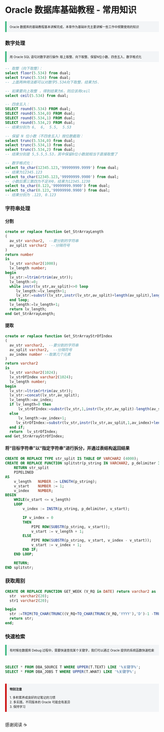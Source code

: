 # Oracle 数据库基础教程 - 常用知识

<section style="border-left: 5px solid #42b983; padding: 10px; background-color: #f3f5f7; font-size: 10px;">
    Oracle 数据库的基础教程基本讲解完成，本章作为基础补充主要讲解一些工作中频繁使用的知识
</section>

### 数字处理

<section style="border-left: 5px solid #42b983; padding: 10px; background-color: #f3f5f7; font-size: 10px;">
    用 Oracle SQL 语句对数字进行操作: 取上取整、向下取整、保留N位小数、四舍五入、数字格式化
</section>

```sql
-- 取整（向下取整）：
select floor(5.534) from dual;
select trunc(5.534) from dual;
-- 上面两种用法都可以对数字5.534向下取整，结果为5.

-- 如果要向上取整 ，得到结果为6，则应该用ceil
select ceil(5.534) from dual;

-- 四舍五入：
SELECT round(5.534) FROM dual;
SELECT round(5.534,0) FROM dual;
SELECT round(5.534,1) FROM dual;
SELECT round(5.534,2) FROM dual;
-- 结果分别为 6,  6,  5.5,  5.53

-- 保留 N 位小数（不四舍五入）按位数截取：
select trunc(5.534,0) from dual;
select trunc(5.534,1) from dual;
select trunc(5.534,2) from dual;
-- 结果分别是 5,5.5,5.53，其中保留0位小数就相当于直接取整了

-- 数字格式化：
select to_char(12345.123,'99999999.9999') from dual;
-- 结果为12345.123
select to_char(12345.123,'99999999.9900') from dual;
-- 小数后第三第四为不足补0，结果为12345.1230
select to_char(0.123,'99999999.9900') from dual;
select to_char(0.123,'99999990.9900') from dual;
-- 结果分别为 .123, 0.123
```

### 字符串处理

#### 分割

```sql
create or replace function Get_StrArrayLength
(
  av_str varchar2,  --要分割的字符串
  av_split varchar2  --分隔符号
)
return number
is
  lv_str varchar2(1000);
  lv_length number;
begin
  lv_str:=ltrim(rtrim(av_str));
  lv_length:=0;
  while instr(lv_str,av_split)<>0 loop
     lv_length:=lv_length+1;
     lv_str:=substr(lv_str,instr(lv_str,av_split)+length(av_split),length(lv_str));
  end loop;
  lv_length:=lv_length+1;
  return lv_length;
end Get_StrArrayLength;
```

#### 提取

```sql
create or replace function Get_StrArrayStrOfIndex
(
  av_str varchar2,  --要分割的字符串
  av_split varchar2,  --分隔符号
  av_index number --取第几个元素
)
return varchar2
is
  lv_str varchar2(1024);
  lv_strOfIndex varchar2(1024);
  lv_length number;
begin
  lv_str:=ltrim(rtrim(av_str));
  lv_str:=concat(lv_str,av_split);
  lv_length:=av_index;
  if lv_length=0 then
      lv_strOfIndex:=substr(lv_str,1,instr(lv_str,av_split)-length(av_split));
  else
      lv_length:=av_index+1;
     lv_strOfIndex:=substr(lv_str,instr(lv_str,av_split,1,av_index)+length(av_split),instr(lv_str,av_split,1,lv_length)-instr(lv_str,av_split,1,av_index)-length(av_split));
  end if;
  return  lv_strOfIndex;
end Get_StrArrayStrOfIndex;
```

#### 将“目标字符串”以“指定字符串”进行拆分，并通过表结构返回结果

```sql
CREATE OR REPLACE TYPE str_split IS TABLE OF VARCHAR2 (4000);
CREATE OR REPLACE FUNCTION splitstr(p_string IN VARCHAR2, p_delimiter IN VARCHAR2)
    RETURN str_split 
    PIPELINED
AS
    v_length   NUMBER := LENGTH(p_string);
    v_start    NUMBER := 1;
    v_index    NUMBER;
BEGIN
    WHILE(v_start <= v_length)
    LOOP
        v_index := INSTR(p_string, p_delimiter, v_start);

        IF v_index = 0
        THEN
            PIPE ROW(SUBSTR(p_string, v_start));
            v_start := v_length + 1;
        ELSE
            PIPE ROW(SUBSTR(p_string, v_start, v_index - v_start));
            v_start := v_index + 1;
        END IF;
    END LOOP;

    RETURN;
END splitstr;
```

### 获取周别

```sql
CREATE OR REPLACE FUNCTION GET_WEEK (V_RQ in DATE) return varchar2 as
  str  varchar2(20);
  str1 varchar2(20);

begin
  str :=TRIM(TO_CHAR(TRUNC((V_RQ+TO_CHAR(TRUNC(V_RQ,'YYYY'),'D')-1 -TRUNC(V_RQ,'YYYY'))/7)+1,'00'));
  return str;
end;
```

### 快速检索

<section style="border-left: 5px solid #42b983; padding: 10px; background-color: #f3f5f7; font-size: 10px;">
    有时候在数据库 Debug 过程中，需要快速查找某个关键字，我们可以通过 Oracle 提供的系统函数快速检索 
</section>

<br>

```sql
SELECT * FROM DBA_SOURCE T WHERE UPPER(T.TEXT) LIKE '%关键字%';
SELECT * FROM DBA_JOBS T WHERE UPPER(T.WHAT) LIKE '%关键字%';
```

<br>

<section style="border-left: 5px solid #cc0000; padding: 10px; background-color: #f3f5f7; font-size: 10px;">
    <strong>特别注意</strong>
    <br><br>
    1. 多积累养成良好的记笔记的习惯
    <br>
    2. 多实践，不同版本的 Oracle 可能会有差异
    <br>
    3. 保持学习
</section>


<br>


感谢阅读 :coffee:

